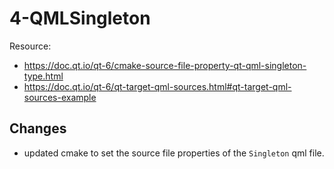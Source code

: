 # 4-QMLSingleton
Resource: 
- https://doc.qt.io/qt-6/cmake-source-file-property-qt-qml-singleton-type.html
- https://doc.qt.io/qt-6/qt-target-qml-sources.html#qt-target-qml-sources-example

## Changes

- updated cmake to set the source file properties of the ```Singleton``` qml file. 